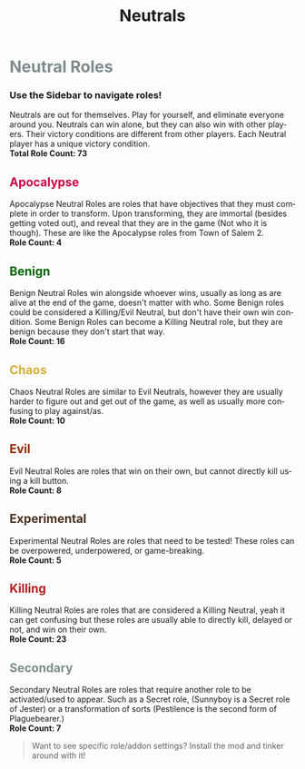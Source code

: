 ﻿---
lang: en-US
title: Neutrals
prev: /Roles.html
next: /Roles.html
---

# <font color="#7f8c8d"><b>Neutral Roles</b></font>

### Use the Sidebar to navigate roles!

Neutrals are out for themselves. Play for yourself, and eliminate everyone around you. Neutrals can win alone, but they can also win with other players. Their victory conditions are different from other players. Each Neutral player has a unique victory condition.<br>
<b>Total Role Count: 73</b>

## <font color=#cc0044><b>Apocalypse</b></font>
Apocalypse Neutral Roles are roles that have objectives that they must complete in order to transform. Upon transforming, they are immortal (besides getting voted out), and reveal that they are in the game (Not who it is though). These are like the Apocalypse roles from Town of Salem 2.<br>
<b>Role Count: 4</b>

## <font color=#046300><b>Benign</b></font>
Benign Neutral Roles win alongside whoever wins, usually as long as are alive at the end of the game, doesn't matter with who. Some Benign roles could be considered a Killing/Evil Neutral, but don't have their own win condition. Some Benign Roles can become a Killing Neutral role, but they are benign because they don't start that way.<br>
<b>Role Count: 16</b>

## <font color=#d4af37><b>Chaos</b></font>
Chaos Neutral Roles are similar to Evil Neutrals, however they are usually harder to figure out and get out of the game, as well as usually more confusing to play against/as.<br>
<b>Role Count: 10</b>

## <font color=#912900><b>Evil</b></font>
Evil Neutral Roles are roles that win on their own, but cannot directly kill using a kill button.<br>
<b>Role Count: 8</b>

## <font color=#4d3222><b>Experimental</b></font>
Experimental Neutral Roles are roles that need to be tested! These roles can be overpowered, underpowered, or game-breaking.<br>
<b>Role Count: 5</b>

## <font color=#b22222><b>Killing</b></font>
Killing Neutral Roles are roles that are considered a Killing Neutral, yeah it can get confusing but these roles are usually able to directly kill, delayed or not, and win on their own.<br>
<b>Role Count: 23</b>

## <font color=#7f8c8d><b>Secondary</b></font>
Secondary Neutral Roles are roles that require another role to be activated/used to appear. Such as a Secret role, (Sunnyboy is a Secret role of Jester) or a transformation of sorts (Pestilence is the second form of Plaguebearer.)<br>
<b>Role Count: 7</b>

> Want to see specific role/addon settings? Install the mod and tinker around with it!